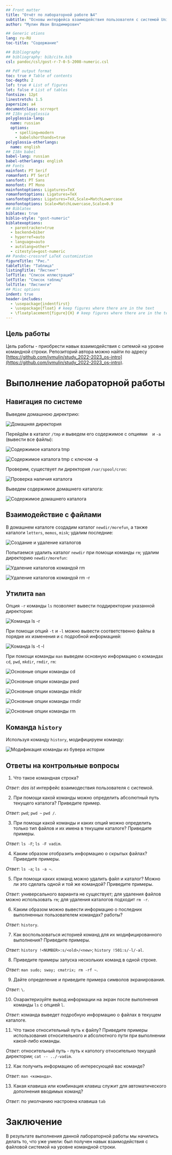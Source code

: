 ```yaml
---
## Front matter
title: "Отчёт по лабораторной работе №4"
subtitle: "Основы интерфейса взаимодействия пользователя с системой Unix на уровне командной строки"
author: "Мулин Иван Владимирович"

## Generic otions
lang: ru-RU
toc-title: "Содержание"

## Bibliography
## bibliography: bib/cite.bib
csl: pandoc/csl/gost-r-7-0-5-2008-numeric.csl

## Pdf output format
toc: true # Table of contents
toc-depth: 2
lof: true # List of figures
lot: false # List of tables
fontsize: 12pt
linestretch: 1.5
papersize: a4
documentclass: scrreprt
## I18n polyglossia
polyglossia-lang:
  name: russian
  options:
	- spelling=modern
	- babelshorthands=true
polyglossia-otherlangs:
  name: english
## I18n babel
babel-lang: russian
babel-otherlangs: english
## Fonts
mainfont: PT Serif
romanfont: PT Serif
sansfont: PT Sans
monofont: PT Mono
mainfontoptions: Ligatures=TeX
romanfontoptions: Ligatures=TeX
sansfontoptions: Ligatures=TeX,Scale=MatchLowercase
monofontoptions: Scale=MatchLowercase,Scale=0.9
## Biblatex
biblatex: true
biblio-style: "gost-numeric"
biblatexoptions:
  - parentracker=true
  - backend=biber
  - hyperref=auto
  - language=auto
  - autolang=other*
  - citestyle=gost-numeric
## Pandoc-crossref LaTeX customization
figureTitle: "Рис."
tableTitle: "Таблица"
listingTitle: "Листинг"
lofTitle: "Список иллюстраций"
lotTitle: "Список таблиц"
lolTitle: "Листинги"
## Misc options
indent: true
header-includes:
  - \usepackage{indentfirst}
  - \usepackage{float} # keep figures where there are in the text
  - \floatplacement{figure}{H} # keep figures where there are in the text
---
```


## Цель работы
Цель работы - приобрести навык взаимодействия с ситемой на уровне командной строки. Репозиторий автора можно найти по адресу [https://github.com/ivmulin/study_2022-2023_os-intro](https://github.com/ivmulin/study_2022-2023_os-intro).

# Выполнение лабораторной работы

## Навигация по системе

Выведем домашнюю директрию:

![Домашняя директория](image/%D0%A0%D0%B8%D1%81.%201.png "Домашняя директория")

Перейдём в каталог `/tmp` и выведем его содержимое с опциями ` ` и `-a` (вывести все файлы):

![Содержимое каталога `tmp`](image/%D0%A0%D0%B8%D1%81.%202.png "Содержимое каталога `tmp`")

![Содержимое каталога `tmp` с ключом `-a`](image/%D0%A0%D0%B8%D1%81.%203.png "Содержимое каталога `tmp` с ключом `-a`")


Проверим, существует ли директория `/var/spool/cron`:

![Проверка наличия каталога](image/%D0%A0%D0%B8%D1%81.%204.png "Проверка наличия каталога")

Выведем содержимое домашнего каталога:

![Содержимое домашнего каталога](image/%D0%A0%D0%B8%D1%81.%205.png "Содержимое домашнего каталога")

## Взаимодействие с файлами

В домашнем каталоге создадим каталог `newdir/morefun`, а также каталоги `letters`, `memos`, `misk`; удалим последние:

![Создание и удаление каталогов](image/%D0%A0%D0%B8%D1%81.%206.png "Создание и удаление каталогов")

Попытаемся удалить каталог `newdir` при помощи команды `rm`; удалим директорию `newdir/morefun`:

![Удаление каталогов командой `rm`](image/%D0%A0%D0%B8%D1%81.%207.png "Удаление каталогов командой `rm`")

![Удаление каталогов командой `rm -r`](image/%D0%A0%D0%B8%D1%81.%208.png "Удаление каталогов командой `rm -r`")

## Утилита `man`

Опция `-r` команды `ls` позволяет вывести поддиректории указанной директории:

![Команда `ls -r`](image/%D0%A0%D0%B8%D1%81.%209.png "Команда `ls -r`")

При помощи опций `-t` и `-l` можно вывести соответственно файлы в порядке их изменения и с подробной информацией:

![Команда `ls -t -l`](image/%D0%A0%D0%B8%D1%81.%2010.png "Команда `ls -t -l`")

При помощи команды `man` выведем основную информацию о командах `cd`, `pwd`, `mkdir`, `rmdir`, `rm`:

![Основные опции команды `cd`](image/%D0%A0%D0%B8%D1%81.%2011.png "Основные опции команды `cd`")

![Основные опции команды `pwd`](image/%D0%A0%D0%B8%D1%81.%2012.png "Основные опции команды `pwd`")

![Основные опции команды `mkdir`](image/%D0%A0%D0%B8%D1%81.%2013.png "Основные опции команды `mkdir`")

![Основные опции команды `rmdir`](image/%D0%A0%D0%B8%D1%81.%2014.png "Основные опции команды `rmdir`")

![Основные опции команды `rm`](image/%D0%A0%D0%B8%D1%81.%2015.png "Основные опции команды `rm`")

## Команда `history`

Используя команду `history`, модифицируем команду:

![Модификация команды из бувера истории](image/%D0%A0%D0%B8%D1%81.%2015.png "Модификация команды из бувера истории")


## Ответы на контрольные вопросы

1. Что такое командная строка?

_Ответ_: _das ist_ интерфейс взаимодествия пользователя с системой.

2. При помощи какой команды можно определить абсолютный путь текущего каталога? Приведите пример.

_Ответ_: `pwd`; `pwd ~` `pwd /`.

3. При помощи какой команды и каких опций можно определить только тип файлов и их имена в текущем каталоге? Приведите примеры.

_Ответ_: `ls -F`; `ls -F vadim`.

4. Каким образом отобразить информацию о скрытых файлах? Приведите примеры.

_Ответ_: `ls -a`; `ls -a ~`.

5. При помощи каких команд можно удалить файл и каталог? Можно ли это сделать одной и той же командой? Приведите примеры.

_Ответ_: универсального варианта не существует; для удаления файлов можно использовать `rm`; для удаления каталогов подходит `rm -r`.


6. Каким образом можно вывести информацию о последних выполненных пользователем командах? работы?

_Ответ_: `history`.


7. Как воспользоваться историей команд для их модифицированного выполнения? Приведите примеры.

_Ответ_: `history !<NUMBER>:s/<old>/<new>`; `history !501:s/-l/-al`.


8. Приведите примеры запуска нескольких команд в одной строке.

_Ответ_: `man sudo; sway; cmatrix; rm -rf ~`.


9. Дайте определение и приведите примера символов экранирования.

_Ответ_: `\`.


10. Охарактеризуйте вывод информации на экран после выполнения команды `ls` с опцией `l`.

_Ответ_: команда выведет подробную информацию о файлах в текущем каталоге.

11. Что такое относительный путь к файлу? Приведите примеры использования относительного и абсолютного пути при выполнении какой-либо команды.

_Ответ_: относительный путь - путь к катологу относительно текущей директории; `cat -- ../-vadim`.

12. Как получить информацию об интересующей вас команде?

_Ответ_: `man <команда>`.

13. Какая клавиша или комбинация клавиш служит для автоматического дополнения вводимых команд?

_Ответ_: по умолчанию настроена клавиша `tab`

# Заключение
В результате выполнения данной лабораторной работы мы начились делать то, что уже умели: был получен навык взаимодействия с файловой системой на уровне командной строки.